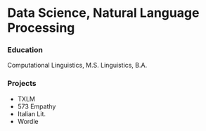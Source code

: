 # Data Science, Natural Language Processing

### Education
Computational Linguistics, M.S.
Linguistics, B.A.

### Projects
- TXLM
- 573 Empathy
- Italian Lit.
- Wordle
